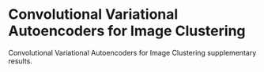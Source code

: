 # Convolutional Variational Autoencoders for Image Clustering
Convolutional Variational Autoencoders for Image Clustering supplementary results.

